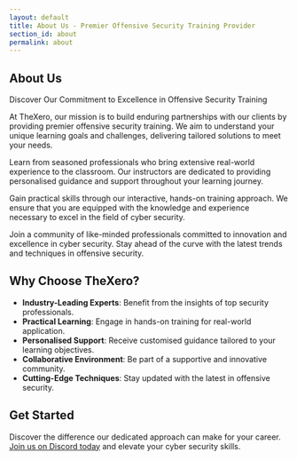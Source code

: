 ```yaml
---
layout: default
title: About Us - Premier Offensive Security Training Provider
section_id: about
permalink: about
---
```


<div class='full'>
  <div class='row'>
    <div class='special-title centered-text'>
      <i class='icon-users'></i>
      <h2>About Us</h2>
      <p>Discover Our Commitment to Excellence in Offensive Security Training</p>
      <p class='shortline'></p>
    </div>
    <div class='spacing'></div>
    <div class='spacing'></div>
  </div>
  <div class='row'>
    <p>At TheXero, our mission is to build enduring partnerships with our clients by providing premier offensive security training. We aim to understand your unique learning goals and challenges, delivering tailored solutions to meet your needs.</p>
    <p>Learn from seasoned professionals who bring extensive real-world experience to the classroom. Our instructors are dedicated to providing personalised guidance and support throughout your learning journey.</p>
    <p>Gain practical skills through our interactive, hands-on training approach. We ensure that you are equipped with the knowledge and experience necessary to excel in the field of cyber security.</p>
    <p>Join a community of like-minded professionals committed to innovation and excellence in cyber security. Stay ahead of the curve with the latest trends and techniques in offensive security.</p>
  </div>
</div>

## Why Choose TheXero?

- **Industry-Leading Experts**: Benefit from the insights of top security professionals.
- **Practical Learning**: Engage in hands-on training for real-world application.
- **Personalised Support**: Receive customised guidance tailored to your learning objectives.
- **Collaborative Environment**: Be part of a supportive and innovative community.
- **Cutting-Edge Techniques**: Stay updated with the latest in offensive security.

## Get Started

Discover the difference our dedicated approach can make for your career. [Join us on Discord today](https://discord.gg/YEfgvuqyDn) and elevate your cyber security skills.
